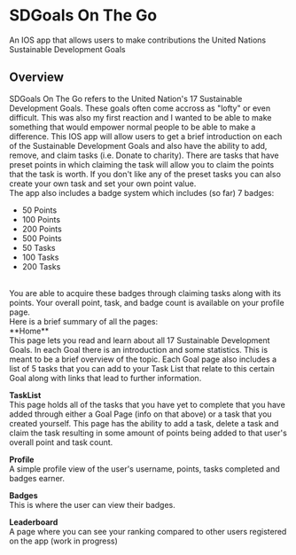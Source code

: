 # SDGoals On The Go
An IOS app that allows users to make contributions the United Nations Sustainable Development Goals

## Overview
SDGoals On The Go refers to the United Nation's 17 Sustainable Development Goals. These goals often come accross as "lofty" or even difficult. This was also my first reaction and I wanted to be able to make something that would empower normal people to be able to make a difference. This IOS app will allow users to get a brief introduction on each of the Sustainable Development Goals and also have the ability to add, remove, and claim tasks (i.e. Donate to charity). There are tasks that have preset points in which claiming the task will allow you to claim the points that the task is worth. If you don't like any of the preset tasks you can also create your own task and set your own point value.
<br />
The app also includes a badge system which includes (so far) 7 badges:
<br />
- 50 Points
- 100 Points
- 200 Points
- 500 Points
- 50 Tasks
- 100 Tasks
- 200 Tasks
<br />
You are able to acquire these badges through claiming tasks along with its points. Your overall point, task, and badge count is available on your profile page.
<br />
Here is a brief summary of all the pages:
<br />
**Home**
<br />
This page lets you read and learn about all 17 Sustainable Development Goals. In each Goal there is an introduction and some statistics. This is meant to be a brief overview of the topic. Each Goal page also includes a list of 5 tasks that you can add to your Task List that relate to this certain Goal along with links that lead to further information.

**TaskList**
<br />
This page holds all of the tasks that you have yet to complete that you have added through either a Goal Page (info on that above) or a task that you created yourself. This page has the ability to add a task, delete a task and claim the task resulting in some amount of points being added to that user's overall point and task count.

**Profile**
<br />
A simple profile view of the user's username, points, tasks completed and badges earner.

**Badges**
<br />
This is where the user can view their badges.

**Leaderboard**
<br />
A page where you can see your ranking compared to other users registered on the app (work in progress)

